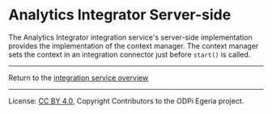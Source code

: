 <!-- SPDX-License-Identifier: CC-BY-4.0 -->
<!-- Copyright Contributors to the ODPi Egeria project 2020. -->

# Analytics Integrator Server-side

The Analytics Integrator integration service's server-side implementation provides
the implementation of the context manager.  The context manager sets the context in an integration
connector just before `start()` is called.
 

----
Return to the [integration service overview](..)

----
License: [CC BY 4.0](https://creativecommons.org/licenses/by/4.0/),
Copyright Contributors to the ODPi Egeria project.